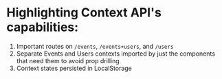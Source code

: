 # Highlighting Context API's capabilities: 
1. Important routes on `/events`, `/events+users`, and `/users`
2. Separate Events and Users contexts imported by just the components that need them to avoid prop drilling
3. Context states persisted in LocalStorage
